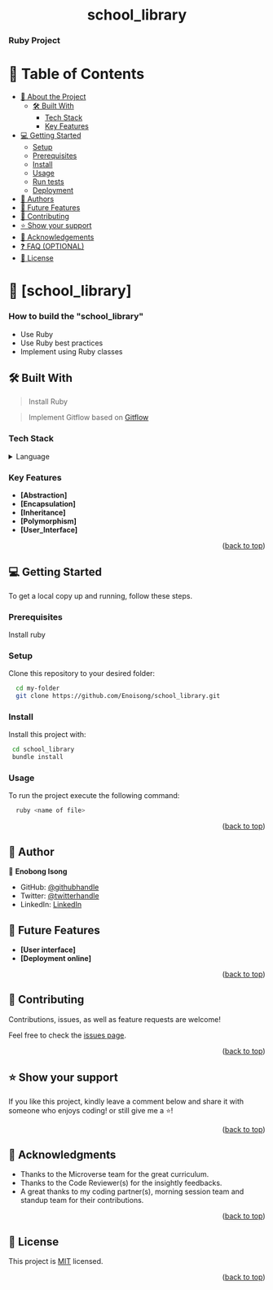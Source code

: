  <a name="readme-top"></a>
 <div align="center">
   <h1><b>school_library</b></h1>
  </div>

  <h3>Ruby Project</h3>

 # 📗 Table of Contents
- [📖 About the Project](#about-project)
  - [🛠 Built With](#built-with)
    - [Tech Stack](#tech-stack) 
    - [Key Features](#key-features) 
- [💻 Getting Started](#getting-started)
  - [Setup](#setup)
  - [Prerequisites](#prerequisites)
  - [Install](#install)
  - [Usage](#usage)
  - [Run tests](#run-tests)
  - [Deployment](#triangular_flag_on_post-deployment)
- [👥 Authors](#authors)
- [🔭 Future Features](#future-features)
- [🤝 Contributing](#contributing)
- [⭐️ Show your support](#support)
- [🙏 Acknowledgements](#acknowledgements)
- [❓ FAQ (OPTIONAL)](#faq)
- [📝 License](#license)

<!-- PROJECT DESCRIPTION -->
# 📖 [school_library] <a name="about-project"></a> 
 
 ### How to build the "school_library"

 - Use Ruby
 - Use Ruby best practices
 - Implement using Ruby classes

 ## 🛠 Built With <a name="built-with"></a>

 > Install Ruby

 > Implement Gitflow based on <a href="https://github.com/microverseinc/curriculum-transversal-skills/blob/main/git-github/articles/gitflow.md">Gitflow</a> 

 ### Tech Stack <a name="tech-stack"></a>
 <details>
 <summary>Language</summary>
   <ul>
   <li><a href="#">ruby</a></li>
   </ul>
  </details>

 ### Key Features <a name="key-features"></a>

  - **[Abstraction]**
  - **[Encapsulation]**
  - **[Inheritance]**
  - **[Polymorphism]**
  - **[User_Interface]**
  
  <p align="right">(<a href="#readme-top">back to top</a>)</p>

 <!-- GETTING STARTED -->

## 💻 Getting Started <a name="getting-started"></a>

To get a local copy up and running, follow these steps.


### Prerequisites

Install ruby

### Setup

Clone this repository to your desired folder:

```sh
  cd my-folder
  git clone https://github.com/Enoisong/school_library.git
```

### Install

Install this project with: 

```sh
 cd school_library
 bundle install
```

### Usage

To run the project execute the following command:

```sh
  ruby <name of file>
```
 
<p align="right">(<a href="#readme-top">back to top</a>)</p>

<!-- AUTHORS -->
## 👥 Author <a name="author"></a> 
 
👤 **Enobong Isong**
 - GitHub: [@githubhandle](https://github.com/Enoisong)
- Twitter: [@twitterhandle](https://twitter.com/Enobongmisong)
- LinkedIn: [LinkedIn](https://www.linkedin.com/in/enobong-isong/)


## 🔭 Future Features <a name="future-features"></a> 
 
- **[User interface]**
- **[Deployment online]**

 
<p align="right">(<a href="#readme-top">back to top</a>)</p>

<!-- CONTRIBUTING -->

## 🤝 Contributing <a name="contributing"></a>

Contributions, issues, as well as feature requests are welcome!

Feel free to check the [issues page](../../issues/).

<p align="right">(<a href="#readme-top">back to top</a>)</p>

<!-- SUPPORT -->
## ⭐️ Show your support <a name="support"></a>

If you like this project, kindly leave a comment below and share it with
someone who enjoys coding! or still give me a ⭐️!

<p align="right">(<a href="#readme-top">back to top</a>)</p>

<!-- ACKNOWLEDGEMENTS -->
## 🙏 Acknowledgments <a name="acknowledgements"></a>
 
-	Thanks to the Microverse team for the great curriculum.
-	Thanks to the Code Reviewer(s) for the insightly feedbacks.
-	A great thanks to my coding partner(s), morning session team 
    and standup team for their contributions.

<p align="right">(<a href="#readme-top">back to top</a>)</p>
 
## 📝 License <a name="license"></a> 

This project is [MIT](./MIT.md) licensed.

<p align="right">(<a href="#readme-top">back to top</a>)</p>
